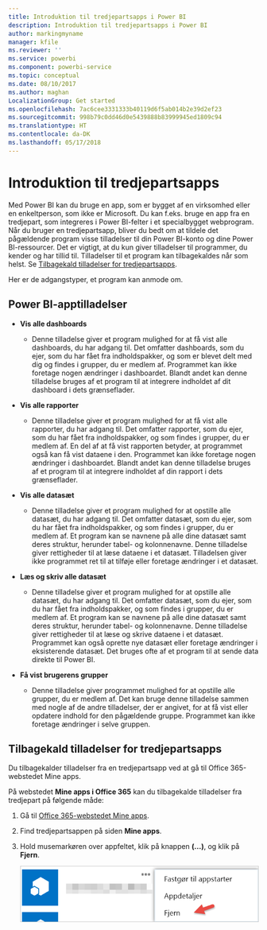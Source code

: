 ```yaml
---
title: Introduktion til tredjepartsapps i Power BI
description: Introduktion til tredjepartsapps i Power BI
author: markingmyname
manager: kfile
ms.reviewer: ''
ms.service: powerbi
ms.component: powerbi-service
ms.topic: conceptual
ms.date: 08/10/2017
ms.author: maghan
LocalizationGroup: Get started
ms.openlocfilehash: 7ac6cee3331333b40119d6f5ab014b2e39d2ef23
ms.sourcegitcommit: 998b79c0dd46d0e5439888b83999945ed1809c94
ms.translationtype: HT
ms.contentlocale: da-DK
ms.lasthandoff: 05/17/2018
---
```

# <a name="get-started-with-third-party-apps"></a>Introduktion til tredjepartsapps
Med Power BI kan du bruge en app, som er bygget af en virksomhed eller en enkeltperson, som ikke er Microsoft. Du kan f.eks. bruge en app fra en tredjepart, som integreres i Power BI-felter i et specialbygget webprogram. Når du bruger en tredjepartsapp, bliver du bedt om at tildele det pågældende program visse tilladelser til din Power BI-konto og dine Power BI-ressourcer. Det er vigtigt, at du kun giver tilladelser til programmer, du kender og har tillid til. Tilladelser til et program kan tilbagekaldes når som helst. Se [Tilbagekald tilladelser for tredjepartsapps](#revoke).

Her er de adgangstyper, et program kan anmode om.

## <a name="power-bi-app-permissions"></a>Power BI-apptilladelser
* **Vis alle dashboards**
  
  * Denne tilladelse giver et program mulighed for at få vist alle dashboards, du har adgang til. Det omfatter dashboards, som du ejer, som du har fået fra indholdspakker, og som er blevet delt med dig og findes i grupper, du er medlem af. Programmet kan ikke foretage nogen ændringer i dashboardet. Blandt andet kan denne tilladelse bruges af et program til at integrere indholdet af dit dashboard i dets grænseflader.
* **Vis alle rapporter**
  
  * Denne tilladelse giver et program mulighed for at få vist alle rapporter, du har adgang til. Det omfatter rapporter, som du ejer, som du har fået fra indholdspakker, og som findes i grupper, du er medlem af. En del af at få vist rapporten betyder, at programmet også kan få vist dataene i den. Programmet kan ikke foretage nogen ændringer i dashboardet. Blandt andet kan denne tilladelse bruges af et program til at integrere indholdet af din rapport i dets grænseflader.
* **Vis alle datasæt**
  
  * Denne tilladelse giver et program mulighed for at opstille alle datasæt, du har adgang til. Det omfatter datasæt, som du ejer, som du har fået fra indholdspakker, og som findes i grupper, du er medlem af. Et program kan se navnene på alle dine datasæt samt deres struktur, herunder tabel- og kolonnenavne. Denne tilladelse giver rettigheder til at læse dataene i et datasæt. Tilladelsen giver ikke programmet ret til at tilføje eller foretage ændringer i et datasæt.
* **Læs og skriv alle datasæt**
  
  * Denne tilladelse giver et program mulighed for at opstille alle datasæt, du har adgang til. Det omfatter datasæt, som du ejer, som du har fået fra indholdspakker, og som findes i grupper, du er medlem af. Et program kan se navnene på alle dine datasæt samt deres struktur, herunder tabel- og kolonnenavne. Denne tilladelse giver rettigheder til at læse og skrive dataene i et datasæt. Programmet kan også oprette nye datasæt eller foretage ændringer i eksisterende datasæt. Det bruges ofte af et program til at sende data direkte til Power BI.
* **Få vist brugerens grupper**
  
  * Denne tilladelse giver programmet mulighed for at opstille alle grupper, du er medlem af. Det kan bruge denne tilladelse sammen med nogle af de andre tilladelser, der er angivet, for at få vist eller opdatere indhold for den pågældende gruppe. Programmet kan ikke foretage ændringer i selve gruppen.

<a name="revoke"/>

## <a name="revoke-third-party-app-permissions"></a>Tilbagekald tilladelser for tredjepartsapps
Du tilbagekalder tilladelser fra en tredjepartsapp ved at gå til Office 365-webstedet Mine apps.

På webstedet **Mine apps i Office 365** kan du tilbagekalde tilladelser fra tredjepart på følgende måde:

1. Gå til [Office 365-webstedet Mine apps](https://portal.office.com/myapps).
2. Find tredjepartsappen på siden **Mine apps**.
3. Hold musemarkøren over appfeltet, klik på knappen **(...)**, og klik på **Fjern**.
   
   ![](media/service-power-bi-get-started-third-party-apps/remove.png)

